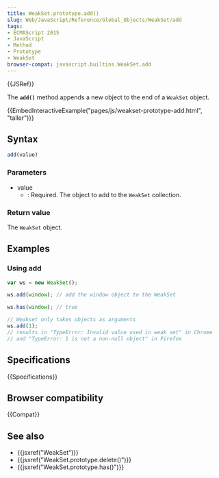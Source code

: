 ```yaml
---
title: WeakSet.prototype.add()
slug: Web/JavaScript/Reference/Global_Objects/WeakSet/add
tags:
- ECMAScript 2015
- JavaScript
- Method
- Prototype
- WeakSet
browser-compat: javascript.builtins.WeakSet.add
---
```

{{JSRef}}

The **`add()`** method appends a new object to the end of a `WeakSet` object.

{{EmbedInteractiveExample("pages/js/weakset-prototype-add.html", "taller")}}

## Syntax

```js
add(value)
```

### Parameters

- value
  - : Required. The object to add to the `WeakSet` collection.

### Return value

The `WeakSet` object.

## Examples

### Using add

```js
var ws = new WeakSet();

ws.add(window); // add the window object to the WeakSet

ws.has(window); // true

// Weakset only takes objects as arguments
ws.add(1);
// results in "TypeError: Invalid value used in weak set" in Chrome
// and "TypeError: 1 is not a non-null object" in Firefox
```

## Specifications

{{Specifications}}

## Browser compatibility

{{Compat}}

## See also

- {{jsxref("WeakSet")}}
- {{jsxref("WeakSet.prototype.delete()")}}
- {{jsxref("WeakSet.prototype.has()")}}
